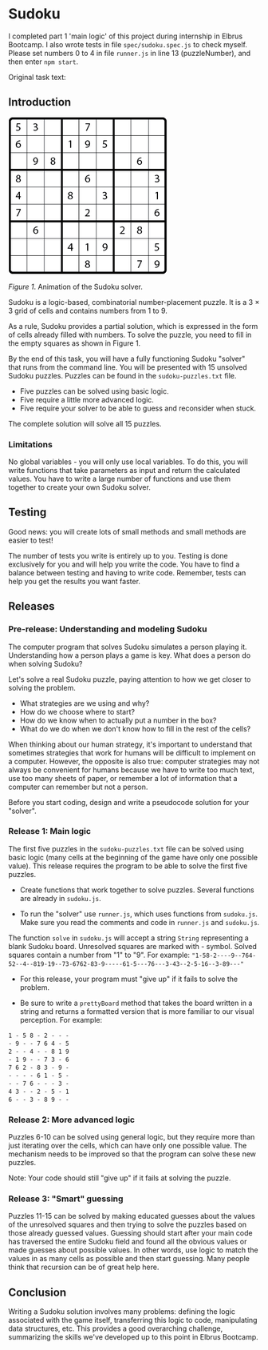 # Sudoku

I completed part 1 'main logic' of this project during internship in Elbrus Bootcamp.
I also wrote tests in file `spec/sudoku.spec.js` to check myself.
Please set numbers 0 to 4 in file `runner.js` in line 13 (puzzleNumber), and then enter `npm start`.

Original task text:

## Introduction

![Sudoku solver animation](readme-assets/sequence.gif)

*Figure 1*. Animation of the Sudoku solver.

Sudoku is a logic-based, combinatorial number-placement puzzle. It is a 3 × 3 grid of cells and contains numbers from 1 to 9.

As a rule, Sudoku provides a partial solution, which is expressed in the form of cells already filled with numbers. To solve the puzzle, you need to fill in the empty squares as shown in Figure 1.

By the end of this task, you will have a fully functioning Sudoku "solver" that runs from the command line. You will be presented with 15 unsolved Sudoku puzzles. Puzzles can be found in the  `sudoku-puzzles.txt` file.

* Five puzzles can be solved using basic logic.
* Five require a little more advanced logic.
* Five require your solver to be able to guess and reconsider when stuck.

The complete solution will solve all 15 puzzles.

### Limitations

No global variables - you will only use local variables. To do this, you will write functions that take parameters as input and return the calculated values. You have to write a large number of functions and use them together to create your own Sudoku solver.

## Testing

Good news: you will create lots of small methods and small methods are easier to test!

The number of tests you write is entirely up to you. Testing is done exclusively for you and will help you write the code. You have to find a balance between testing and having to write code. Remember, tests can help you get the results you want faster. 

## Releases

### Pre-release: Understanding and modeling Sudoku

The computer program that solves Sudoku simulates a person playing it. Understanding how a person plays a game is key. What does a person do when solving Sudoku?

Let's solve a real Sudoku puzzle, paying attention to how we get closer to solving the problem.

- What strategies are we using and why?
- How do we choose where to start?
- How do we know when to actually put a number in the box?
- What do we do when we don't know how to fill in the rest of the cells?

When thinking about our human strategy, it's important to understand that sometimes strategies that work for humans will be difficult to implement on a computer. However, the opposite is also true: computer strategies may not always be convenient for humans because we have to write too much text, use too many sheets of paper, or remember a lot of information that a computer can remember but not a person.

Before you start coding, design and write a pseudocode solution for your "solver".

### Release 1: Main logic

The first five puzzles in the `sudoku-puzzles.txt` file can be solved using basic logic (many cells at the beginning of the game have only one possible value). This release requires the program to be able to solve the first five puzzles. 

- Create functions that work together to solve puzzles. Several functions are already in `sudoku.js`.

- To run the "solver" use `runner.js`, which uses functions from `sudoku.js`. Make sure you read the comments and code in `runner.js` and `sudoku.js`.

The function `solve` in `sudoku.js` will accept a string `String` representing a blank Sudoku board. Unresolved squares are marked with - symbol. Solved squares contain a number from "1" to "9". For example:   `"1-58-2----9--764-52--4--819-19--73-6762-83-9-----61-5---76---3-43--2-5-16--3-89---"`

- For this release, your program must "give up" if it fails to solve the problem.

- Be sure to write a `prettyBoard` method that takes the board written in a string and returns a formatted version that is more familiar to our visual perception. For example:

```
1 - 5 8 - 2 - - -
- 9 - - 7 6 4 - 5
2 - - 4 - - 8 1 9
- 1 9 - - 7 3 - 6
7 6 2 - 8 3 - 9 -
- - - - 6 1 - 5 -
- - 7 6 - - - 3 -
4 3 - - 2 - 5 - 1
6 - - 3 - 8 9 - -
```
### Release 2: More advanced logic

Puzzles 6-10 can be solved using general logic, but they require more than just iterating over the cells, which can have only one possible value. The mechanism needs to be improved so that the program can solve these new puzzles.

Note: Your code should still "give up" if it fails at solving the puzzle.

### Release 3: "Smart" guessing

Puzzles 11-15 can be solved by making educated guesses about the values ​​of the unresolved squares and then trying to solve the puzzles based on those already guessed values. Guessing should start after your main code has traversed the entire Sudoku field and found all the obvious values or made guesses about possible values. In other words, use logic to match the values ​​in as many cells as possible and then start guessing. Many people think that recursion can be of great help here.

## Conclusion

Writing a Sudoku solution involves many problems: defining the logic associated with the game itself, transferring this logic to code, manipulating data structures, etc. This provides a good overarching challenge, summarizing the skills we've developed up to this point in Elbrus Bootcamp.
